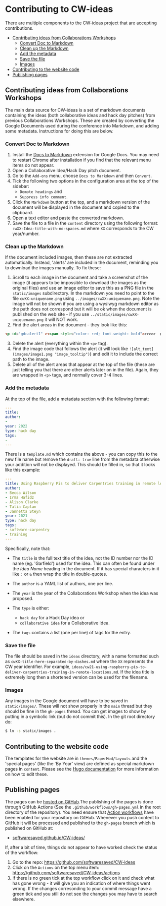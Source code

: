 # Contributing to CW-ideas
There are multiple components to the CW-ideas project that are accepting contributions.

* [Contributing ideas from Collaborations Workshops](#contributing-ideas-from-collaborations-workshops)
  * [Convert Doc to Markdown](#convert-doc-to-markdown)
  * [Clean up the Markdown](#clean-up-the-markdown)
  * [Add the metadata](#add-the-metadata)
  * [Save the file](#save-the-file)
  * [Images](#images)
* [Contributing to the website code](#contributing-to-the-website-code)
* [Publishing pages](#publishing-pages)



## Contributing ideas from Collaborations Workshops

The main data source for CW-ideas is a set of markdown documents containing the ideas (both collaborative ideas and hack day pitches) from previous Collaborations Workshops. These are created by converting the Google Documents used during the conference into Markdown, and adding some metadata. Instructions for doing this are below.

### Convert Doc to Markdown
1. Install the [Docs to Markdown](https://workspace.google.com/marketplace/app/docs_to_markdown/700168918607) extension for Google Docs. You may need to restart Chrome after installation if you find that the relevant menu items do not appear.
2. Open a Collaborative Idea/Hack Day pitch document.
3. Go to the `Add-ons` menu, choose `Docs to Markdown` and then `Convert`.
4. Tick the following two options in the configuration area at the top of the sidebar: 
   * `Demote headings` and 
   * `Suppress info comment`.
5. Click the `Markdown` button at the top, and a markdown version of the document will be displayed in the document and copied to the clipboard.
6. Open a text editor and paste the converted markdown.
7. Save the file to a file in the `content` directory using the following format: `cwXX-Idea-title-with-no-spaces.md` where `XX` corresponds to the CW year/number.

### Clean up the Markdown
If the document included images, then these are not extracted automatically. Instead, 'alerts' are included in the document, reminding you to download the images manually. To fix these:
1. Scroll to each image in the document and take a screenshot of the image (it appears to be impossible to download the images as the original files) and use an image editor to save this as a PNG file in the `static/images` subdirectory. In the markdown you need to point to the file `cwXX-uniquename.png` using `../images/cwXX-uniquename.png`. Note the image will not be shown if you are using a wysiwyg markdown editor as the path does not correspond but it will be ok when the document is published on the web site - if you use `../static/images/cwXX-uniquename.png` it will NOT work.
2. Find the alert areas in the document - they look like this:
```html
<p id="gdcalert1" ><span style="color: red; font-weight: bold">>>>>>  gd2md-html alert: inline image link here (to images/image1.png). Store image on your image server and adjust path/filename/extension if necessary. </span><br>(<a href="#">Back to top</a>)(<a href="#gdcalert2">Next alert</a>)<br><span style="color: red; font-weight: bold">>>>>> </span></p>
```
3. Delete the alert (everything within the `<p>` tag).
4. Find the image code that follows the alert (it will look like `![alt_text](images/image1.png "image_tooltip")`) and edit it to include the correct path to the image.
5. Delete all of the alert areas that appear at the top of the file (these are just telling you that there are other alerts later on in the file). Again, they are wrapped in `<p>` tags, and normally cover 3-4 lines.

### Add the metadata
At the top of the file, add a metadata section with the following format:
```yaml
---
title: 
author:
- 
year: 2022
type: hack day
tags:
- 
---
```

There is a `template.md` which contains the above - you can copy this to the new file name but remove the `draft: true` line from the metadata otherwise your addition will not be displayed. This should be filled in, so that it looks like this example:

```yaml
---
title: Using Raspberry Pis to deliver Carpentries training in remote locations
author:
- Becca Wilson
- Irma Hafidz
- Alison Clarke
- Talia Caplan
- Jannetta Steyn
year: 2021
type: hack day
tags:
- software-carpentry 
- training
---
```

Specifically, note that:
- The `title` is the full text title of the idea, not the ID number nor the ID name (eg. 'Garfield') used for the idea. This can often be found under the _Idea Name_ heading in the document. If it has special characters in it like `:` or `&` then wrap the title in double-quotes.
- The `author` is a YAML list of authors, one per line.
- The `year` is the year of the Collaborations Workshop when the idea was proposed.
- The `type` is either:
  -  `hack day` for a Hack Day idea or 
  - `collaborative idea` for a Collaborative Idea.

- The `tags` contains a list (one per line) of tags for the entry.

### Save the file
The file should be saved in the `ideas` directory, with a name formatted such as `cwXX-title-here-separated-by-dashes.md` where the `XX` represents the CW year identifier. For example, `ideas/cw21-using-raspberry-pis-to-deliver-carpentries-training-in-remote-locations.md`. If the idea title is extremely long then a shortened version can be used for the filename.

### Images

Any images in the Google document will have to be saved in `static/images/`. These will not show properly in the `main` thread but they should be fine in the `gh-pages` thread. You can get images to show by putting in a symbolic link (but do not commit this). In the git root directory do:

```bash
$ ln -s static/images .
```



## Contributing to the website code
The templates for the website are in `themes/PaperMod/layouts` and the 'special pages' (like the 'By Year' view) are defined as special markdown pages in `content`. Please see the [Hugo documentation](https://gohugo.io/documentation/) for more information on how to edit these.

## Publishing pages

The pages can be [hosted on GitHub](https://gohugo.io/hosting-and-deployment/hosting-on-github/).The publishing of the pages is done through GitHub Actions (See the `.github/workflows/gh-pages.yml` in the root directory of the repository). You need ensure that [Action workflows](https://docs.github.com/en/actions/managing-workflow-runs/disabling-and-enabling-a-workflow) have been enabled for your repository on GitHub. Whenever you push content to GitHub it will be processed and published to the `gh-pages` branch which is published on GitHub at:

* [softwaresaved.github.io/CW-ideas/](https://softwaresaved.github.io/CW-ideas/)

If, after a bit of time, things do not appear to have worked check the status of the workflow:

1. Go to the repo: https://github.com/softwaresaved/CW-ideas
2. Click on the `Actions` on the top menu item: https://github.com/softwaresaved/CW-ideas/actions
3. If there is no green tick at the top workflow click on it and check what has gone wrong - it will give you an indication of where things went wrong. If the changes corresonding to your commit message have a green tick and you still do not see the changes you may have to search elsewhere.